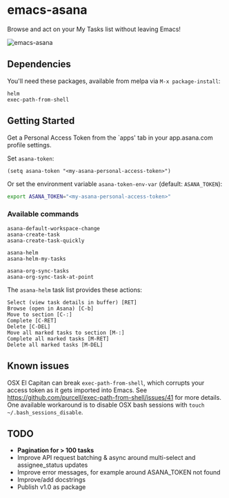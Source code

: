 # emacs-asana

Browse and act on your My Tasks list without leaving Emacs!

![emacs-asana](emacs-asana.png)

## Dependencies

You'll need these packages, available from melpa via `M-x package-install`:
```
helm
exec-path-from-shell
```

## Getting Started

Get a Personal Access Token from the `apps' tab in your app.asana.com profile settings.

Set `asana-token`:

```elisp
(setq asana-token "<my-asana-personal-access-token>")
```

Or set the environment variable `asana-token-env-var` (default: `ASANA_TOKEN`):

```bash
export ASANA_TOKEN="<my-asana-personal-access-token>"
```

### Available commands

```elisp
asana-default-workspace-change
asana-create-task
asana-create-task-quickly

asana-helm
asana-helm-my-tasks

asana-org-sync-tasks
asana-org-sync-task-at-point
```

The `asana-helm` task list provides these actions:
```
Select (view task details in buffer) [RET]
Browse (open in Asana) [C-b]
Move to section [C-:]
Complete [C-RET]
Delete [C-DEL]
Move all marked tasks to section [M-:]
Complete all marked tasks [M-RET]
Delete all marked tasks [M-DEL]
```

## Known issues

OSX El Capitan can break `exec-path-from-shell`, which corrupts your access token as it gets imported into Emacs. See https://github.com/purcell/exec-path-from-shell/issues/41 for more details. One available workaround is to disable OSX bash sessions with `touch ~/.bash_sessions_disable`.

## TODO

- **Pagination for > 100 tasks**
- Improve API request batching & async around multi-select and assignee_status updates
- Improve error messages, for example around ASANA_TOKEN not found
- Improve/add docstrings
- Publish v1.0 as package
